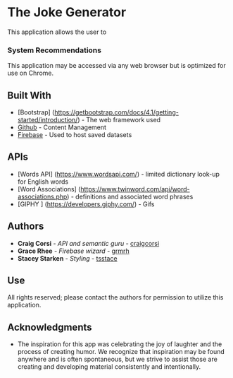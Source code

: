 # The Joke Generator

This application allows the user to 

### System Recommendations

This application may be accessed via any web browser but is optimized for use on Chrome.

## Built With

* [Bootstrap] (https://getbootstrap.com/docs/4.1/getting-started/introduction/) - The web framework used
* [Github](https://github.com/) - Content Management
* [Firebase](https://firebase.google.com/) - Used to host saved datasets

## APIs

* [Words API] (https://www.wordsapi.com/) - limited dictionary look-up for English words
* [Word Associations] (https://www.twinword.com/api/word-associations.php) - definitions and associated word phrases
* [GIPHY ] (https://developers.giphy.com/) - Gifs


## Authors

* **Craig Corsi** - *API and semantic guru* - [craigcorsi](https://github.com/craigcorsi)
* **Grace Rhee** - *Firebase wizard* - [grmrh](https://github.com/grmrh)
* **Stacey Starken** - *Styling* - [tsstace](https://github.com/tsstace)

## Use

All rights reserved; please contact the authors for permission to utilize this application.

## Acknowledgments

* The inspiration for this app was celebrating the joy of laughter and the process of creating humor.  We recognize that inspiration may be found anywhere and is often spontaneous, but we strive to assist those are creating and developing material consistently and intentionally.   

